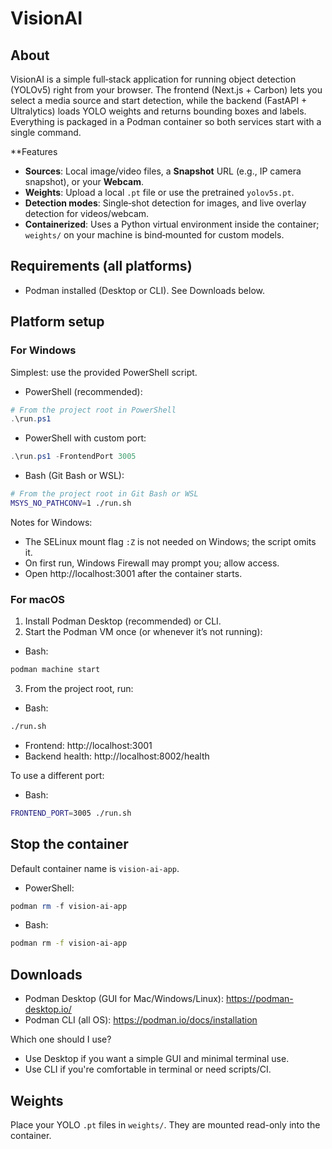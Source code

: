 # VisionAI

## About
VisionAI is a simple full‑stack application for running object detection (YOLOv5) right from your browser. The frontend (Next.js + Carbon) lets you select a media source and start detection, while the backend (FastAPI + Ultralytics) loads YOLO weights and returns bounding boxes and labels. Everything is packaged in a Podman container so both services start with a single command.

**Features
- **Sources**: Local image/video files, a **Snapshot** URL (e.g., IP camera snapshot), or your **Webcam**.
- **Weights**: Upload a local `.pt` file or use the pretrained `yolov5s.pt`.
- **Detection modes**: Single‑shot detection for images, and live overlay detection for videos/webcam.
- **Containerized**: Uses a Python virtual environment inside the container; `weights/` on your machine is bind‑mounted for custom models.

## Requirements (all platforms)
- Podman installed (Desktop or CLI). See Downloads below.

## Platform setup

### For Windows
Simplest: use the provided PowerShell script.

- PowerShell (recommended):
```powershell
# From the project root in PowerShell
.\run.ps1
```

- PowerShell with custom port:
```powershell
.\run.ps1 -FrontendPort 3005
```

- Bash (Git Bash or WSL):
```bash
# From the project root in Git Bash or WSL
MSYS_NO_PATHCONV=1 ./run.sh
```

Notes for Windows:
- The SELinux mount flag `:Z` is not needed on Windows; the script omits it.
- On first run, Windows Firewall may prompt you; allow access.
- Open http://localhost:3001 after the container starts.

### For macOS
1. Install Podman Desktop (recommended) or CLI.
2. Start the Podman VM once (or whenever it’s not running):

- Bash:
```bash
podman machine start
```

3. From the project root, run:

- Bash:
```bash
./run.sh
```

- Frontend: http://localhost:3001
- Backend health: http://localhost:8002/health

To use a different port:

- Bash:
```bash
FRONTEND_PORT=3005 ./run.sh
```

## Stop the container
Default container name is `vision-ai-app`.

- PowerShell:
```powershell
podman rm -f vision-ai-app
```

- Bash:
```bash
podman rm -f vision-ai-app
```

## Downloads
- Podman Desktop (GUI for Mac/Windows/Linux): https://podman-desktop.io/
- Podman CLI (all OS): https://podman.io/docs/installation

Which one should I use?
- Use Desktop if you want a simple GUI and minimal terminal use.
- Use CLI if you're comfortable in terminal or need scripts/CI.

## Weights
Place your YOLO `.pt` files in `weights/`. They are mounted read-only into the container.